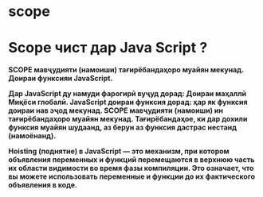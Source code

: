 # scope
# Scope чист дар Java Script ?
**SCOPE мавҷудияти (намоиши) тағирёбандаҳоро муайян мекунад. Доираи функсияи JavaScript.**

 **Дар JavaScript ду намуди фарогирӣ вуҷуд дорад: Доираи маҳаллӣ Миқёси глобалӣ. JavaScript доираи функсия дорад: ҳар як функсия доираи нав эҷод мекунад. SCOPE мавҷудияти (намоиши) ин тағирёбандаҳоро муайян мекунад. Тағирёбандаҳое, ки дар дохили функсия муайян шудаанд, аз берун аз функсия дастрас нестанд (намоёнанд).**


 **Hoisting (поднятие) в JavaScript — это механизм, при котором объявления переменных и функций перемещаются в верхнюю часть их области видимости во время фазы компиляции. Это означает, что вы можете использовать переменные и функции до их фактического объявления в коде.**
